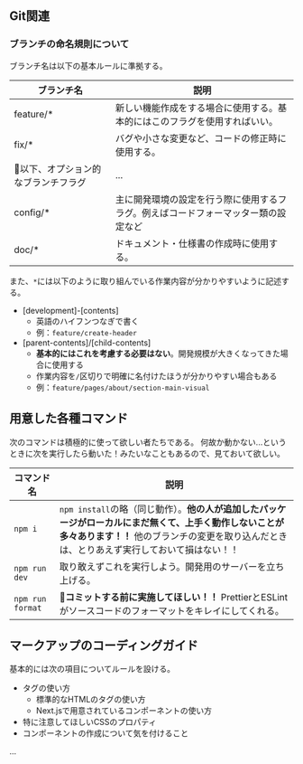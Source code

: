 ## Git関連
### ブランチの命名規則について
ブランチ名は以下の基本ルールに準拠する。

| ブランチ名                 | 説明                                                     |
|------------------------|----------------------------------------------------------|
| feature/*              | 新しい機能作成をする場合に使用する。基本的にはこのフラグを使用すればいい。      |
| fix/*                  | バグや小さな変更など、コードの修正時に使用する。                         |
| 📝以下、オプション的なブランチフラグ | ...                                                      |
| config/*               | 主に開発環境の設定を行う際に使用するフラグ。例えばコードフォーマッター類の設定など |
| doc/*                  | ドキュメント・仕様書の作成時に使用する。                             |

また、`*`には以下のように取り組んでいる作業内容が分かりやすいように記述する。
- [development]-[contents]
  - 英語のハイフンつなぎで書く
  - 例：`feature/create-header`
- [parent-contents]/[child-contents]
  - **基本的にはこれを考慮する必要はない**。開発規模が大きくなってきた場合に使用する
  - 作業内容を`/`区切りで明確に名付けたほうが分かりやすい場合もある
  - 例：`feature/pages/about/section-main-visual`

## 用意した各種コマンド
次のコマンドは積極的に使って欲しい者たちである。
何故か動かない...というときに次を実行したら動いた！みたいなこともあるので、見ておいて欲しい。

| コマンド名           | 説明                                                                                                                               |
|------------------|----------------------------------------------------------------------------------------------------------------------------------|
| `npm i`          | `npm install`の略（同じ動作）。**他の人が追加したパッケージがローカルにまだ無くて、上手く動作しないことが多々あります！！** 他のブランチの変更を取り込んだときは、とりあえず実行しておいて損はない！！ |
| `npm run dev`    | 取り敢えずこれを実行しよう。開発用のサーバーを立ち上げる。                                                                                             |
| `npm run format` | 📌**コミットする前に実施してほしい！！** PrettierとESLintがソースコードのフォーマットをキレイにしてくれる。                                                                |

## マークアップのコーディングガイド
基本的には次の項目についてルールを設ける。
- タグの使い方
  - 標準的なHTMLのタグの使い方
  - Next.jsで用意されているコンポーネントの使い方
- 特に注意してほしいCSSのプロパティ
- コンポーネントの作成について気を付けること

...